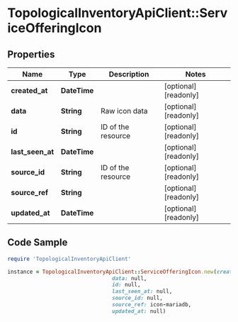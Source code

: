 # TopologicalInventoryApiClient::ServiceOfferingIcon

## Properties

Name | Type | Description | Notes
------------ | ------------- | ------------- | -------------
**created_at** | **DateTime** |  | [optional] [readonly] 
**data** | **String** | Raw icon data | [optional] [readonly] 
**id** | **String** | ID of the resource | [optional] [readonly] 
**last_seen_at** | **DateTime** |  | [optional] [readonly] 
**source_id** | **String** | ID of the resource | [optional] [readonly] 
**source_ref** | **String** |  | [optional] [readonly] 
**updated_at** | **DateTime** |  | [optional] [readonly] 

## Code Sample

```ruby
require 'TopologicalInventoryApiClient'

instance = TopologicalInventoryApiClient::ServiceOfferingIcon.new(created_at: null,
                                 data: null,
                                 id: null,
                                 last_seen_at: null,
                                 source_id: null,
                                 source_ref: icon-mariadb,
                                 updated_at: null)
```


